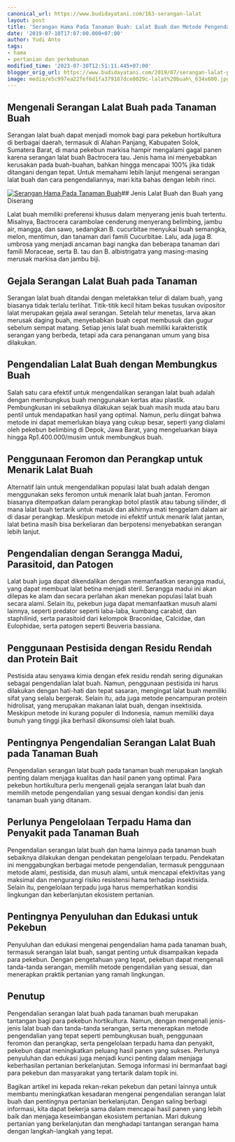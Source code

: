 ```yaml
---
canonical_url: https://www.budidayatani.com/163-serangan-lalat
layout: post
title: 'Serangan Hama Pada Tanaman Buah: Lalat Buah dan Metode Pengendaliannya'
date: '2019-07-10T17:07:00.000+07:00'
author: Yudi Anto
tags:
- hama
- pertanian dan perkebunan
modified_time: '2023-07-30T12:51:11.445+07:00'
blogger_orig_url: https://www.budidayatani.com/2019/07/serangan-lalat-pada-tanaman-buah.html
image: media/e5c997ea22fef6d1fa379187dce0029c-lalat%20buah\_634x600.jpg
---
```

## Mengenali Serangan Lalat Buah pada Tanaman Buah

Serangan lalat buah dapat menjadi momok bagi para pekebun hortikultura di berbagai daerah, termasuk di Alahan Panjang, Kabupaten Solok, Sumatera Barat, di mana pekebun markisa hampir mengalami gagal panen karena serangan lalat buah Bactrocera tau. Jenis hama ini menyebabkan kerusakan pada buah-buahan, bahkan hingga mencapai 100% jika tidak ditangani dengan tepat. Untuk memahami lebih lanjut mengenai serangan lalat buah dan cara pengendaliannya, mari kita bahas dengan lebih rinci.

[![Serangan Hama Pada Tanaman Buah](https://blogger.googleusercontent.com/img/b/R29vZ2xl/AVvXsEgxfU3vzt59L4P1wEUv_LxlUnZUzTiZKp4OZEjdqRBQeyiEYG5Zym1XiC1k-Ix14f5k-VvPy1IWb7nonOjsVUfzwf93JvsldiStqaQzoneUCZCdjbwQSutwptck8GSG4-FcycAOQ3ehrvY7VvruqIoXh5kyKgcBdrUjqpx7XbTo6mlgSQZAD7GqEkQuDOtk/w640-h606/lalat%20buah_634x600.jpg)](https://blogger.googleusercontent.com/img/b/R29vZ2xl/AVvXsEgxfU3vzt59L4P1wEUv_LxlUnZUzTiZKp4OZEjdqRBQeyiEYG5Zym1XiC1k-Ix14f5k-VvPy1IWb7nonOjsVUfzwf93JvsldiStqaQzoneUCZCdjbwQSutwptck8GSG4-FcycAOQ3ehrvY7VvruqIoXh5kyKgcBdrUjqpx7XbTo6mlgSQZAD7GqEkQuDOtk/s634/lalat%20buah_634x600.jpg)## Jenis Lalat Buah dan Buah yang Diserang

Lalat buah memiliki preferensi khusus dalam menyerang jenis buah tertentu. Misalnya, Bactrocera carambolae cenderung menyerang belimbing, jambu air, mangga, dan sawo, sedangkan B. cucurbitae menyukai buah semangka, melon, mentimun, dan tanaman dari famili Cucurbitae. Lalu, ada juga B. umbrosa yang menjadi ancaman bagi nangka dan beberapa tanaman dari famili Moraceae, serta B. tau dan B. albistrigatra yang masing-masing merusak markisa dan jambu biji.

## Gejala Serangan Lalat Buah pada Tanaman

Serangan lalat buah ditandai dengan meletakkan telur di dalam buah, yang biasanya tidak terlalu terlihat. Titik-titik kecil hitam bekas tusukan ovipositor lalat merupakan gejala awal serangan. Setelah telur menetas, larva akan merusak daging buah, menyebabkan buah cepat membusuk dan gugur sebelum sempat matang. Setiap jenis lalat buah memiliki karakteristik serangan yang berbeda, tetapi ada cara penanganan umum yang bisa dilakukan.

## Pengendalian Lalat Buah dengan Membungkus Buah

Salah satu cara efektif untuk mengendalikan serangan lalat buah adalah dengan membungkus buah menggunakan kertas atau plastik. Pembungkusan ini sebaiknya dilakukan sejak buah masih muda atau baru pentil untuk mendapatkan hasil yang optimal. Namun, perlu diingat bahwa metode ini dapat memerlukan biaya yang cukup besar, seperti yang dialami oleh pekebun belimbing di Depok, Jawa Barat, yang mengeluarkan biaya hingga Rp1.400.000/musim untuk membungkus buah.

## Penggunaan Feromon dan Perangkap untuk Menarik Lalat Buah

Alternatif lain untuk mengendalikan populasi lalat buah adalah dengan menggunakan seks feromon untuk menarik lalat buah jantan. Feromon biasanya ditempatkan dalam perangkap botol plastik atau tabung silinder, di mana lalat buah tertarik untuk masuk dan akhirnya mati tenggelam dalam air di dasar perangkap. Meskipun metode ini efektif untuk menarik lalat jantan, lalat betina masih bisa berkeliaran dan berpotensi menyebabkan serangan lebih lanjut.

## Pengendalian dengan Serangga Madui, Parasitoid, dan Patogen

Lalat buah juga dapat dikendalikan dengan memanfaatkan serangga madui, yang dapat membuat lalat betina menjadi steril. Serangga madui ini akan dilepas ke alam dan secara perlahan akan menekan populasi lalat buah secara alami. Selain itu, pekebun juga dapat memanfaatkan musuh alami lainnya, seperti predator seperti laba-laba, kumbang carabid, dan staphilinid, serta parasitoid dari kelompok Braconidae, Calcidae, dan Eulophidae, serta patogen seperti Beuveria bassiana.

## Penggunaan Pestisida dengan Residu Rendah dan Protein Bait

Pestisida atau senyawa kimia dengan efek residu rendah sering digunakan sebagai pengendalian lalat buah. Namun, penggunaan pestisida ini harus dilakukan dengan hati-hati dan tepat sasaran, mengingat lalat buah memiliki sifat yang selalu bergerak. Selain itu, ada juga metode pencampuran protein hidrolisat, yang merupakan makanan lalat buah, dengan insektisida. Meskipun metode ini kurang populer di Indonesia, namun memiliki daya bunuh yang tinggi jika berhasil dikonsumsi oleh lalat buah.

## Pentingnya Pengendalian Serangan Lalat Buah pada Tanaman Buah

Pengendalian serangan lalat buah pada tanaman buah merupakan langkah penting dalam menjaga kualitas dan hasil panen yang optimal. Para pekebun hortikultura perlu mengenali gejala serangan lalat buah dan memilih metode pengendalian yang sesuai dengan kondisi dan jenis tanaman buah yang ditanam.

## Perlunya Pengelolaan Terpadu Hama dan Penyakit pada Tanaman Buah

Pengendalian serangan lalat buah dan hama lainnya pada tanaman buah sebaiknya dilakukan dengan pendekatan pengelolaan terpadu. Pendekatan ini menggabungkan berbagai metode pengendalian, termasuk penggunaan metode alami, pestisida, dan musuh alami, untuk mencapai efektivitas yang maksimal dan mengurangi risiko resistensi hama terhadap insektisida. Selain itu, pengelolaan terpadu juga harus memperhatikan kondisi lingkungan dan keberlanjutan ekosistem pertanian.

## Pentingnya Penyuluhan dan Edukasi untuk Pekebun

Penyuluhan dan edukasi mengenai pengendalian hama pada tanaman buah, termasuk serangan lalat buah, sangat penting untuk disampaikan kepada para pekebun. Dengan pengetahuan yang tepat, pekebun dapat mengenali tanda-tanda serangan, memilih metode pengendalian yang sesuai, dan menerapkan praktik pertanian yang ramah lingkungan.

## Penutup

Pengendalian serangan lalat buah pada tanaman buah merupakan tantangan bagi para pekebun hortikultura. Namun, dengan mengenali jenis-jenis lalat buah dan tanda-tanda serangan, serta menerapkan metode pengendalian yang tepat seperti pembungkusan buah, penggunaan feromon dan perangkap, serta pengelolaan terpadu hama dan penyakit, pekebun dapat meningkatkan peluang hasil panen yang sukses. Perlunya penyuluhan dan edukasi juga menjadi kunci penting dalam menjaga keberhasilan pertanian berkelanjutan. Semoga informasi ini bermanfaat bagi para pekebun dan masyarakat yang tertarik dalam topik ini.

Bagikan artikel ini kepada rekan-rekan pekebun dan petani lainnya untuk membantu meningkatkan kesadaran mengenai pengendalian serangan lalat buah dan pentingnya pertanian berkelanjutan. Dengan saling berbagi informasi, kita dapat bekerja sama dalam mencapai hasil panen yang lebih baik dan menjaga keseimbangan ekosistem pertanian. Mari dukung pertanian yang berkelanjutan dan menghadapi tantangan serangan hama dengan langkah-langkah yang tepat.

